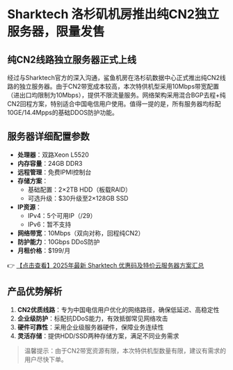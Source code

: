 # Sharktech 洛杉矶机房推出纯CN2独立服务器，限量发售

## 纯CN2线路独立服务器正式上线

经过与Sharktech官方的深入沟通，鲨鱼机房在洛杉矶数据中心正式推出纯CN2线路的独立服务器。由于CN2带宽成本较高，本次特供机型采用10Mbps带宽配置（进出口均限制为10Mbps），提供不限流量服务。网络架构采用混合BGP去程+纯CN2回程方案，特别适合中国电信用户使用。值得一提的是，所有服务器均标配10GE/14.4Mpps的基础DDOS防护功能。

## 服务器详细配置参数

- **处理器**：双路Xeon L5520
- **内存容量**：24GB DDR3
- **远程管理**：免费IPMI控制台
- **存储方案**：
  - 基础配置：2×2TB HDD（板载RAID）
  - 可选升级：$30升级至2×128GB SSD
- **IP资源**：
  - IPv4：5个可用IP（/29）
  - IPv6：暂不支持
- **网络带宽**：10Mbps（双向对称，回程纯CN2）
- **防护能力**：10Gbps DDoS防护
- **月租价格**：$199/月

👉 [【点击查看】2025年最新 Sharktech 优惠码及特价云服务器方案汇总](https://bit.ly/Sharktech)

## 产品优势解析

1. **CN2优质线路**：专为中国电信用户优化的网络路径，确保低延迟、高稳定性
2. **企业级防护**：标配抗DDoS能力，有效抵御常见网络攻击
3. **硬件可靠性**：采用企业级服务器硬件，保障业务连续性
4. **灵活存储**：提供HDD/SSD两种存储方案，满足不同业务需求

> 温馨提示：由于CN2带宽资源有限，本次特供机型数量有限，建议有需求的用户尽快下单。
